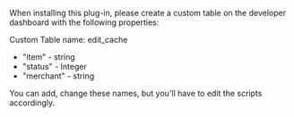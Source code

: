 When installing this plug-in, please create a custom table on the developer dashboard with the following properties:

Custom Table name: edit_cache

* "item" - string
* "status" - Integer
* "merchant" - string

You can add, change these names, but you'll have to edit the scripts accordingly.
